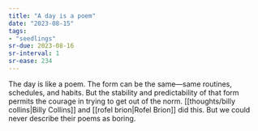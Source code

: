 ```yaml
---
title: "A day is a poem"
date: "2023-08-15"
tags:
- "seedlings"
sr-due: 2023-08-16
sr-interval: 1
sr-ease: 234
---
```


The day is like a poem. The form can be the same—same routines, schedules, and habits. But the stability and predictability of that form permits the courage in trying to get out of the norm. [[thoughts/billy collins|Billy Collins]] and [[rofel brion|Rofel Brion]] did this. But we could never describe their poems as boring.